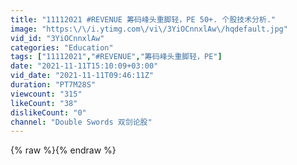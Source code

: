 ```yaml
---
title: "11112021 #REVENUE 筹码峰头重脚轻，PE 50+. 个股技术分析."
image: "https:\/\/i.ytimg.com\/vi\/3YiOCnnxlAw\/hqdefault.jpg"
vid_id: "3YiOCnnxlAw"
categories: "Education"
tags: ["11112021","#REVENUE","筹码峰头重脚轻，PE"]
date: "2021-11-11T15:10:09+03:00"
vid_date: "2021-11-11T09:46:11Z"
duration: "PT7M28S"
viewcount: "315"
likeCount: "38"
dislikeCount: "0"
channel: "Double Swords 双剑论股"
---
```

{% raw %}{% endraw %}
